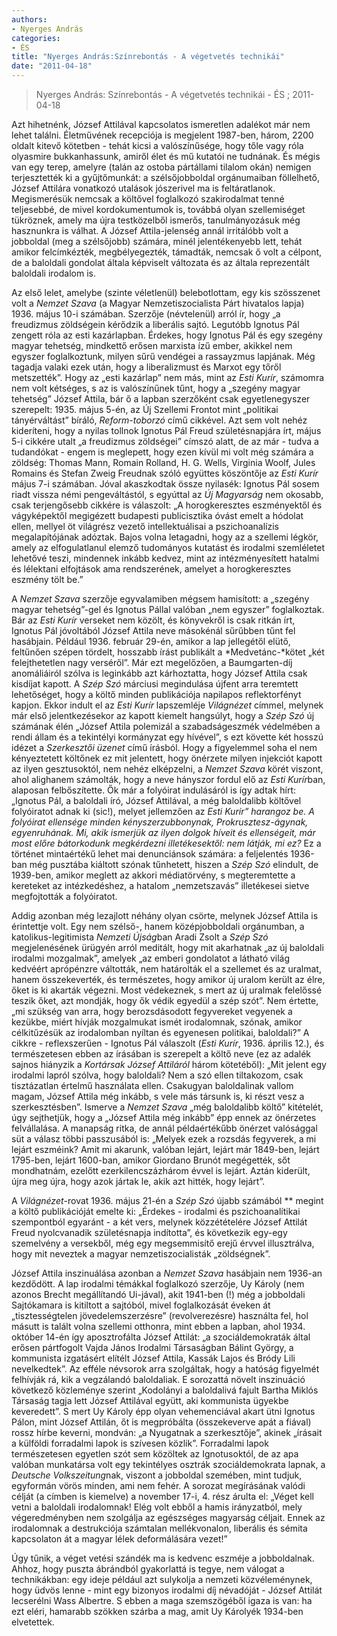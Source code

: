 ```yaml
---
authors: 
- Nyerges András
categories: 
- ÉS
title: "Nyerges András:Színrebontás - A végetvetés technikái"
date: "2011-04-18"
---
```

> Nyerges András: Színrebontás - A végetvetés technikái - ÉS ; 2011-04-18

Azt hihetnénk, József Attilával kapcsolatos ismeretlen adalékot már nem lehet találni. Életművének recepciója is megjelent 1987-ben, három, 2200 oldalt kitevő kötetben - tehát kicsi a valószínűsége, hogy tőle vagy róla olyasmire bukkanhassunk, amiről élet és mű kutatói ne tudnának. És mégis van egy terep, amelyre (talán az ostoba pártállami tilalom okán) nemigen terjesztették ki a gyűjtőmunkát: a szélsőjobboldal orgánumaiban föllelhető, József Attilára vonatkozó utalások jószerivel ma is feltáratlanok. Megismerésük nemcsak a költővel foglalkozó szakirodalmat tenné teljesebbé, de mivel kordokumentumok is, továbbá olyan szellemiséget tükröznek, amely ma újra testközelből ismerős, tanulmányozásuk még hasznunkra is válhat. A József Attila-jelenség annál irritálóbb volt a jobboldal (meg a szélsőjobb) számára, minél jelentékenyebb lett, tehát amikor felcímkézték, megbélyegezték, támadták, nemcsak ő volt a célpont, de a baloldali gondolat általa képviselt változata és az általa reprezentált baloldali irodalom is.

Az első lelet, amelybe (szinte véletlenül) belebotlottam, egy kis szösszenet volt a *Nemzet Szava* (a Magyar Nemzetiszocialista Párt hivatalos lapja) 1936. május 10-i számában. Szerzője (névtelenül) arról ír, hogy „a freudizmus zöldségein kérődzik a liberális sajtó. Legutóbb Ignotus Pál zengett róla az esti kazárlapban. Érdekes, hogy Ignotus Pál és egy szegény magyar tehetség, mindkettő erősen marxista ízű ember, akikkel nem egyszer foglalkoztunk, milyen sűrű vendégei a rassayzmus lapjának. Még tagadja valaki ezek után, hogy a liberalizmust és Marxot egy tőről metszették”. Hogy az „esti kazárlap” nem más, mint az *Esti Kurír*, számomra nem volt kétséges, s az is valószínűnek tűnt, hogy a „szegény magyar tehetség” József Attila, bár ő a lapban szerzőként csak egyetlenegyszer szerepelt: 1935. május 5-én, az Új Szellemi Frontot mint „politikai tányérváltást” bíráló, *Reform-toborzó* című cikkével. Azt sem volt nehéz kideríteni, hogy a nyilas tollnok Ignotus Pál Freud születésnapjára írt, május 5-i cikkére utalt „a freudizmus zöldségei” címszó alatt, de az már - tudva a tudandókat - engem is meglepett, hogy ezen kívül mi volt még számára a zöldség: Thomas Mann, Romain Rolland, H. G. Wells, Virginia Woolf, Jules Ro­mains és Stefan Zweig Freudnak szóló együttes köszöntője az *Esti Kurír* május 7-i számában. Jóval akaszkodtak össze nyilasék: Ignotus Pál sosem riadt vissza némi pengeváltástól, s egyúttal az *Új Magyarság* nem okosabb, csak terjengősebb cikkére is válaszolt: „A horogkeresztes eszményektől és vágyképektől megigézett budapesti publicisztika óvást emelt a hódolat ellen, mellyel öt világrész vezető intellektuálisai a pszichoanalízis megalapítójának adóztak. Bajos volna letagadni, hogy az a szellemi légkör, amely az elfogulatlanul elemző tudományos kutatást és irodalmi szemléletet lehetővé teszi, mindennek inkább kedvez, mint az intézményesített hatalmi és lélektani elfojtások ama rendszerének, amelyet a horogkeresztes eszmény tölt be.”

A *Nemzet Szava* szerzője egyvalamiben mégsem hamisított: a „szegény magyar tehetség”-gel és Ignotus Pállal valóban „nem egyszer” foglalkoztak. Bár az *Esti Kurír* verseket nem közölt, és könyvekről is csak ritkán írt, Ignotus Pál jóvoltából József Attila neve másokénál sűrűbben tűnt fel hasábjain. Például 1936. február 29-én, amikor a lap jellegétől elütő, feltűnően szépen tördelt, hosszabb írást publikált a *Medvetánc-*kötet „két felejthetetlen nagy verséről”. Már ezt megelőzően, a Baumgarten-díj anomáliáiról szólva is leginkább azt kárhoztatta, hogy József Attila csak kisdíjat kapott. A *Szép Szó* márciusi megindulása újfent arra teremtett lehetőséget, hogy a költő minden publikációja napilapos reflektorfényt kapjon. Ekkor indult el az *Esti Kurír* lapszemléje *Világnézet* címmel, melynek már első jelentkezésekor az kapott kiemelt hangsúlyt, hogy a *Szép Szó* új számának élén „József Attila polemizál a szabadságeszmék védelmében a rendi állam és a tekintélyi kormányzat egy hívével”, s ezt követte két hosszú idézet a *Szerkesztői üzenet* című írásból. Hogy a figyelemmel soha el nem kényeztetett költőnek ez mit jelentett, hogy önérzete milyen injekciót kapott az ilyen gesztusoktól, nem nehéz elképzelni, a *Nemzet Szava* körét viszont, ahol alighanem számolták, hogy a neve hányszor fordul elő az *Esti Kurír*ban, alaposan felbőszítette. Ők már a folyóirat indulásáról is így adtak hírt: „Ignotus Pál, a baloldali író, József Attilával, a még baloldalibb költővel folyóiratot adnak ki (sic!), melyet jellemzően az *Esti Kurír” harangoz be. A folyóirat ellensége minden kényszerzubbonynak, Prokrusztesz-ágynak, egyenruhának. Mi, akik ismerjük az ilyen dolgok híveit és ellenségeit, már most előre bátorkodunk megkérdezni illetékesektől: nem látják, mi ez?* Ez a történet mintaértékű lehet mai denunciánsok számára: a feljelentés 1936-ban még pusztába kiáltott szónak tűnhetett, hiszen a *Szép Szó* elindult, de 1939-ben, amikor meglett az akkori médiatörvény, s megteremtette a kereteket az intézkedéshez, a hatalom „nemzetszavás” illetékesei sietve megfojtották a folyóiratot.

Addig azonban még lezajlott néhány olyan csörte, melynek József Attila is érintettje volt. Egy nem szélső-, hanem középjobboldali orgánumban, a katolikus-legitimista *Nemzeti Újság*ban Aradi Zsolt a *Szép Szó* megjelenésének ürügyén arról meditált, hogy mit akarhatnak „az új baloldali irodalmi mozgalmak”, amelyek „az emberi gondolatot a látható világ kedvéért aprópénzre váltották, nem határolták el a szellemet és az uralmat, hanem összekeverték, és természetes, hogy amikor új uralom került az élre, őket is ki akarták végezni. Most védekeznek, s mert az új uralmak felelőssé teszik őket, azt mondják, hogy ők védik egyedül a szép szót”. Nem értette, „mi szükség van arra, hogy berozsdásodott fegyvereket vegyenek a kezükbe, miért hívják mozgalmukat ismét irodalomnak, szónak, amikor célkitűzésük az irodalomban nyíltan és egyenesen politikai, baloldali?” A cikkre - reflexszerűen - Ignotus Pál válaszolt (*Esti Kurír*, 1936. április 12.), és természetesen ebben az írásában is szerepelt a költő neve (ez az adalék sajnos hiányzik a *Kortársak József Attiláról* három kötetéből): „Mit jelent egy irodalmi lapról szólva, hogy baloldali? Nem a szó ellen tiltakozom, csak tisztázatlan értelmű használata ellen. Csakugyan baloldalinak vallom magam, József Attila még inkább, s vele más társunk is, ki részt vesz a szerkesztésben”. Ismerve a *Nemzet Szava* „még baloldalibb költő” kitételét, úgy sejthetjük, hogy a „József Attila még inkább” épp ennek az önérzetes felvállalása. A manapság ritka, de annál példaértékűbb önérzet valósággal süt a válasz többi passzusából is: „Melyek ezek a rozsdás fegyverek, a mi lejárt eszméink? Amit mi akarunk, valóban lejárt, lejárt már 1849-ben, lejárt 1795-ben, lejárt 1600-ban, amikor Giordano Brunót megégették, sőt mondhatnám, ezelőtt ezerkilencszázhárom évvel is lejárt. Aztán kiderült, újra meg újra, hogy azok jártak le, akik azt hitték, hogy lejárt”.

A *Világnézet*-rovat 1936. május 21-én a *Szép Szó* újabb számából ** megint a költő publikációját emelte ki: „Érdekes - irodalmi és pszichoanalítikai szempontból egyaránt - a két vers, melynek közzétételére József Attilát Freud nyolcvanadik születésnapja indította”, és következik egy-egy szemelvény a versekből, még egy megsemmisítő erejű érvvel illusztrálva, hogy mit neveztek a magyar nemzetiszocialisták „zöldségnek”.

József Attila inszinuálása azonban a *Nemzet Szava* hasábjain nem 1936-an kezdődött. A lap irodalmi témákkal foglalkozó szerzője, Uy Károly (nem azonos Brecht megállítandó Ui-jával), akit 1941-ben (!) még a jobboldali Sajtókamara is kitiltott a sajtóból, mivel foglalkozását éveken át „tisztességtelen jövedelemszerzésre” (revolverezésre) használta fel, hol másutt is talált volna szellemi otthonra, mint ebben a lapban, ahol 1934. október 14-én így aposztrofálta József Attilát: „a szociáldemokraták által erősen pártfogolt Vajda János Irodalmi Társaságban Bálint György, a kommunista izgatásért elítélt József Attila, Kassák Lajos és Bródy Lili nevelkedtek”. Az efféle névsorok arra szolgáltak, hogy a hatóság figyelmét felhívják rá, kik a vegzálandó baloldaliak. E sorozattá növelt inszinuáció következő közleménye szerint „Kodolányi a baloldalivá fajult Bar­tha Miklós Társaság tagja lett József Attilával együtt, aki kommunista ügyekbe keveredett”. S mert Uy Károly épp olyan vehemenciával akart ütni Ignotus Pálon, mint József Attilán, őt is megpróbálta (összekeverve apát a fiával) rossz hírbe keverni, mondván: „a Nyugatnak a szerkesztője”, akinek „írásait a külföldi forradalmi lapok is szívesen közlik”. Forradalmi lapok természetesen egyetlen szót sem közöltek az Ignotusoktól, de az apa valóban munkatársa volt egy tekintélyes osztrák szociáldemokrata lapnak, a *Deutsche Volkszeitung*nak, viszont a jobboldal szemében, mint tudjuk, egyformán vörös minden, ami nem fehér. A sorozat megírásának valódi célját (a címben is kiemelve) a november 17-i, 4. rész árulta el: „Véget kell vetni a baloldali irodalomnak! Elég volt ebből a hamis irányzatból, mely végeredményben nem szolgálja az egészséges magyarság céljait. Ennek az irodalomnak a destrukciója számtalan mellékvonalon, liberális és sémita kapcsolaton át a magyar lélek deformálására vezet!”

Úgy tűnik, a véget vetési szándék ma is kedvenc eszméje a jobboldalnak. Ahhoz, hogy puszta ábrándból gyakorlattá is tegye, nem válogat a technikákban: egy ideje például azt sulykolja a nemzeti közvéleménynek, hogy üdvös lenne - mint egy bizonyos irodalmi díj névadóját - József Attilát lecserélni Wass Albertre. S ebben a maga szemszögéből igaza is van: ha ezt eléri, hamarabb szökken szárba a mag, amit Uy Károlyék 1934-ben elvetettek.

